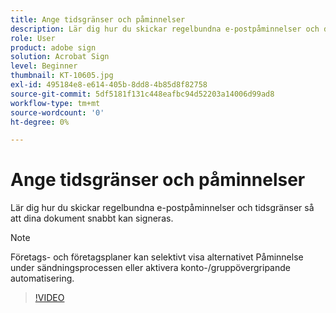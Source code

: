 ```yaml
---
title: Ange tidsgränser och påminnelser
description: Lär dig hur du skickar regelbundna e-postpåminnelser och deadlines för att få dina dokument signerade snabbt
role: User
product: adobe sign
solution: Acrobat Sign
level: Beginner
thumbnail: KT-10605.jpg
exl-id: 495184e8-e614-405b-8dd8-4b85d8f82758
source-git-commit: 5df5181f131c448eafbc94d52203a14006d99ad8
workflow-type: tm+mt
source-wordcount: '0'
ht-degree: 0%

---
```


# Ange tidsgränser och påminnelser

Lär dig hur du skickar regelbundna e-postpåminnelser och tidsgränser så att dina dokument snabbt kan signeras.

>[!NOTE]
>
>Företags- och företagsplaner kan selektivt visa alternativet Påminnelse under sändningsprocessen eller aktivera konto-/gruppövergripande automatisering.

>[!VIDEO](https://video.tv.adobe.com/v/3411445?quality=12&learn=on&hidetitle=true)

